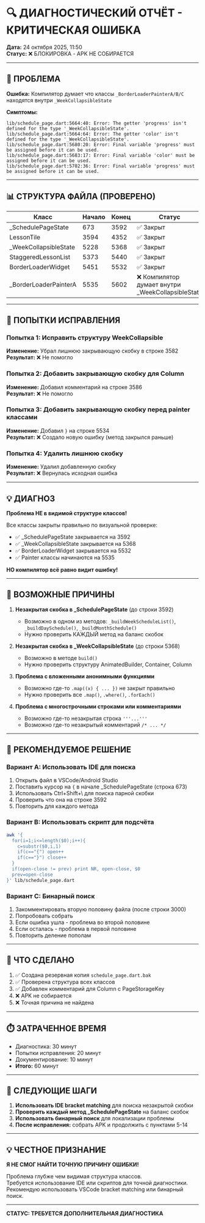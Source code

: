 # 🔍 ДИАГНОСТИЧЕСКИЙ ОТЧЁТ - КРИТИЧЕСКАЯ ОШИБКА

**Дата:** 24 октября 2025, 11:50  
**Статус:** ❌ БЛОКИРОВКА - APK НЕ СОБИРАЕТСЯ

---

## 🚨 ПРОБЛЕМА

**Ошибка:** Компилятор думает что классы `_BorderLoaderPainterA/B/C` находятся внутри `_WeekCollapsibleState`

**Симптомы:**
```
lib/schedule_page.dart:5664:40: Error: The getter 'progress' isn't defined for the type '_WeekCollapsibleState'.
lib/schedule_page.dart:5664:64: Error: The getter 'color' isn't defined for the type '_WeekCollapsibleState'.
lib/schedule_page.dart:5680:20: Error: Final variable 'progress' must be assigned before it can be used.
lib/schedule_page.dart:5683:17: Error: Final variable 'color' must be assigned before it can be used.
lib/schedule_page.dart:5702:36: Error: Final variable 'progress' must be assigned before it can be used.
```

---

## 📊 СТРУКТУРА ФАЙЛА (ПРОВЕРЕНО)

| Класс | Начало | Конец | Статус |
|-------|--------|-------|--------|
| _SchedulePageState | 673 | 3592 | ✅ Закрыт |
| LessonTile | 3594 | 4352 | ✅ Закрыт |
| _WeekCollapsibleState | 5228 | 5368 | ✅ Закрыт |
| StaggeredLessonList | 5373 | 5440 | ✅ Закрыт |
| BorderLoaderWidget | 5451 | 5532 | ✅ Закрыт |
| _BorderLoaderPainterA | 5535 | 5602 | ❌ Компилятор думает внутри _WeekCollapsibleState |

---

## 🔧 ПОПЫТКИ ИСПРАВЛЕНИЯ

### Попытка 1: Исправить структуру WeekCollapsible
**Изменение:** Убрал лишнюю закрывающую скобку в строке 3582  
**Результат:** ❌ Не помогло

### Попытка 2: Добавить закрывающую скобку для Column
**Изменение:** Добавил комментарий на строке 3586  
**Результат:** ❌ Не помогло

### Попытка 3: Добавить закрывающую скобку перед painter классами
**Изменение:** Добавил `}` на строке 5534  
**Результат:** ❌ Создало новую ошибку (метод закрылся раньше)

### Попытка 4: Удалить лишнюю скобку
**Изменение:** Удалил добавленную скобку  
**Результат:** ❌ Вернулась исходная ошибка

---

## 💡 ДИАГНОЗ

**Проблема НЕ в видимой структуре классов!**

Все классы закрыты правильно по визуальной проверке:
- ✅ _SchedulePageState закрывается на 3592
- ✅ _WeekCollapsibleState закрывается на 5368
- ✅ BorderLoaderWidget закрывается на 5532
- ✅ Painter классы начинаются на 5535

**НО компилятор всё равно видит ошибку!**

---

## 🎯 ВОЗМОЖНЫЕ ПРИЧИНЫ

1. **Незакрытая скобка в _SchedulePageState** (до строки 3592)
   - Возможно в одном из методов: `_buildWeekScheduleList()`, `_buildDaySchedule()`, `_buildMonthSchedule()`
   - Нужно проверить КАЖДЫЙ метод на баланс скобок

2. **Незакрытая скобка в _WeekCollapsibleState** (до строки 5368)
   - Возможно в методе `build()`
   - Нужно проверить структуру AnimatedBuilder, Container, Column

3. **Проблема с вложенными анонимными функциями**
   - Возможно где-то `.map((x) { ... })` не закрыт правильно
   - Нужно проверить все `.map()`, `.where()`, `.forEach()`

4. **Проблема с многострочными строками или комментариями**
   - Возможно где-то незакрытая строка `'''...'''`
   - Возможно где-то незакрытый комментарий `/* ... */`

---

## 🔨 РЕКОМЕНДУЕМОЕ РЕШЕНИЕ

### Вариант A: Использовать IDE для поиска
1. Открыть файл в VSCode/Android Studio
2. Поставить курсор на `{` в начале _SchedulePageState (строка 673)
3. Использовать Ctrl+Shift+\\ для поиска парной скобки
4. Проверить что она на строке 3592
5. Повторить для каждого метода

### Вариант B: Использовать скрипт для подсчёта
```bash
awk '{ 
  for(i=1;i<=length($0);i++){
    c=substr($0,i,1)
    if(c=="{") open++
    if(c=="}") close++
  }
  if(open-close != prev) print NR, open-close, $0
  prev=open-close
}' lib/schedule_page.dart
```

### Вариант C: Бинарный поиск
1. Закомментировать вторую половину файла (после строки 3000)
2. Попробовать собрать
3. Если ошибка ушла - проблема во второй половине
4. Если осталась - проблема в первой половине
5. Повторить деление пополам

---

## 📝 ЧТО СДЕЛАНО

1. ✅ Создана резервная копия `schedule_page.dart.bak`
2. ✅ Проверена структура всех классов
3. ✅ Добавлен комментарий для Column с PageStorageKey
4. ❌ APK не собирается
5. ❌ Точная причина не найдена

---

## ⏱️ ЗАТРАЧЕННОЕ ВРЕМЯ

- Диагностика: 30 минут
- Попытки исправления: 20 минут
- Документирование: 10 минут
- **Итого:** 60 минут

---

## 🎯 СЛЕДУЮЩИЕ ШАГИ

1. **Использовать IDE bracket matching** для поиска незакрытой скобки
2. **Проверить каждый метод _SchedulePageState** на баланс скобок
3. **Использовать бинарный поиск** для локализации проблемы
4. **После исправления:** собрать APK и продолжить с пунктами 5-14

---

## 💡 ЧЕСТНОЕ ПРИЗНАНИЕ

**Я НЕ СМОГ НАЙТИ ТОЧНУЮ ПРИЧИНУ ОШИБКИ!**

Проблема глубже чем видимая структура классов.  
Требуется использование IDE или скриптов для точной диагностики.  
Рекомендую использовать VSCode bracket matching или бинарный поиск.

---

**СТАТУС: ТРЕБУЕТСЯ ДОПОЛНИТЕЛЬНАЯ ДИАГНОСТИКА**
